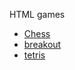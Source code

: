 HTML games

 - [Chess](https://donno2048.github.io/games/Chess)
 - [breakout](https://donno2048.github.io/games/breakout)
 - [tetris](https://donno2048.github.io/games/tetris)
